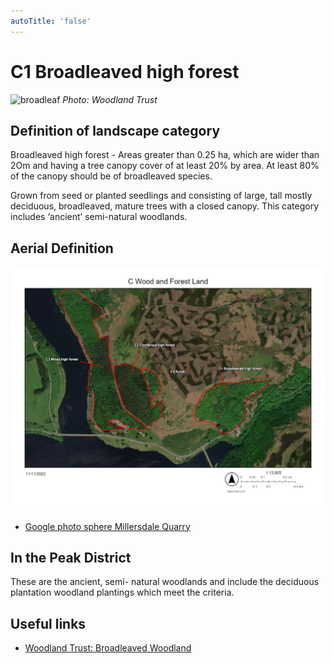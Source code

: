```yaml
---
autoTitle: 'false'
---
```


# C1 Broadleaved high forest

![broadleaf](./img/c1.jpg)
*Photo: Woodland Trust*

## Definition of landscape category

Broadleaved high forest - Areas greater than 0.25 ha, which are wider than 2Om and having a tree canopy cover  of  at least  20%  by  area.   At  least  80%  of  the  canopy  should  be  of  broadleaved species.

Grown from seed or planted seedlings and consisting of large, tall mostly deciduous, broadleaved, mature trees with a closed canopy. This category includes ‘ancient’ semi-natural woodlands. 

## Aerial Definition

![map](./img/map.jpg)

* [Google photo sphere Millersdale Quarry](https://goo.gl/maps/LLR5qYkbKaQk7Gdf9) 

## In the Peak District

These are the ancient, semi- natural woodlands and include the deciduous plantation woodland plantings which meet the criteria.

## Useful links
* [Woodland Trust: Broadleaved Woodland](https://www.woodlandtrust.org.uk/trees-woods-and-wildlife/habitats/broadleaved-woodland/)